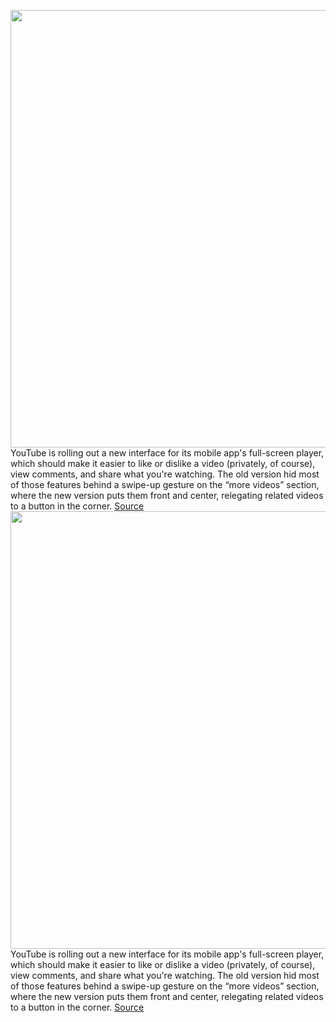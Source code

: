 <img src='https://cdn.vox-cdn.com/thumbor/ECxqrT2HSf_oTSHYkVQSYEDtwMY=/0x0:2400x1080/1200x800/filters:focal(131x647:515x1031)/cdn.vox-cdn.com/uploads/chorus_image/image/70460072/Screenshot_20220201_150335.0.png' width='700px' /><br/>
YouTube is rolling out a new interface for its mobile app's full-screen player, which should make it easier to like or dislike a video (privately, of course), view comments, and share what you're watching. The old version hid most of those features behind a swipe-up gesture on the “more videos” section, where the new version puts them front and center, relegating related videos to a button in the corner.
<a href='https://www.theverge.com/2022/2/1/22913199/youtube-mobile-video-player-ios-android-buttons-like-dislike-comments'> Source <a/><img src='https://cdn.vox-cdn.com/thumbor/ECxqrT2HSf_oTSHYkVQSYEDtwMY=/0x0:2400x1080/1200x800/filters:focal(131x647:515x1031)/cdn.vox-cdn.com/uploads/chorus_image/image/70460072/Screenshot_20220201_150335.0.png' width='700px' /><br/>
YouTube is rolling out a new interface for its mobile app's full-screen player, which should make it easier to like or dislike a video (privately, of course), view comments, and share what you're watching. The old version hid most of those features behind a swipe-up gesture on the “more videos” section, where the new version puts them front and center, relegating related videos to a button in the corner.
<a href='https://www.theverge.com/2022/2/1/22913199/youtube-mobile-video-player-ios-android-buttons-like-dislike-comments'> Source <a/>